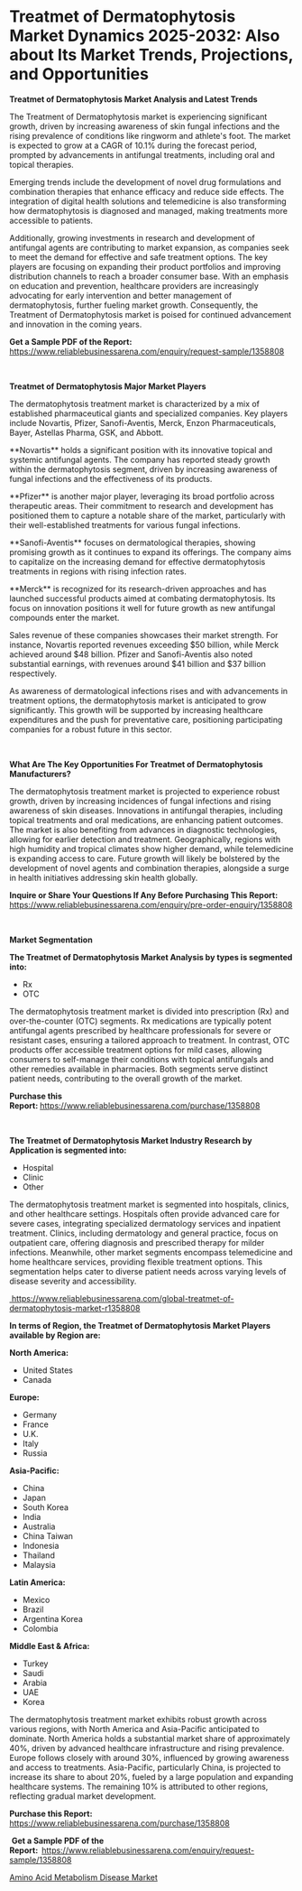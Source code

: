 <p><h1>Treatmet of Dermatophytosis Market Dynamics 2025-2032: Also about Its Market Trends, Projections, and Opportunities</h1></p><p><strong>Treatmet of Dermatophytosis Market Analysis and Latest Trends</strong></p>
<p><p>The Treatment of Dermatophytosis market is experiencing significant growth, driven by increasing awareness of skin fungal infections and the rising prevalence of conditions like ringworm and athlete's foot. The market is expected to grow at a CAGR of 10.1% during the forecast period, prompted by advancements in antifungal treatments, including oral and topical therapies. </p><p>Emerging trends include the development of novel drug formulations and combination therapies that enhance efficacy and reduce side effects. The integration of digital health solutions and telemedicine is also transforming how dermatophytosis is diagnosed and managed, making treatments more accessible to patients.</p><p>Additionally, growing investments in research and development of antifungal agents are contributing to market expansion, as companies seek to meet the demand for effective and safe treatment options. The key players are focusing on expanding their product portfolios and improving distribution channels to reach a broader consumer base. With an emphasis on education and prevention, healthcare providers are increasingly advocating for early intervention and better management of dermatophytosis, further fueling market growth. Consequently, the Treatment of Dermatophytosis market is poised for continued advancement and innovation in the coming years.</p></p>
<p><strong>Get a Sample PDF of the Report:&nbsp;</strong> <a href="https://www.reliablebusinessarena.com/enquiry/request-sample/1358808?utm_campaign=2994&utm_medium=2&utm_source=Github&utm_content=ia&utm_term=22032025&utm_id=treatmet-of-dermatophytosis">https://www.reliablebusinessarena.com/enquiry/request-sample/1358808</a></p>
<p>&nbsp;</p>
<p><strong>Treatmet of Dermatophytosis Major Market Players</strong></p>
<p><p>The dermatophytosis treatment market is characterized by a mix of established pharmaceutical giants and specialized companies. Key players include Novartis, Pfizer, Sanofi-Aventis, Merck, Enzon Pharmaceuticals, Bayer, Astellas Pharma, GSK, and Abbott. </p><p>**Novartis** holds a significant position with its innovative topical and systemic antifungal agents. The company has reported steady growth within the dermatophytosis segment, driven by increasing awareness of fungal infections and the effectiveness of its products.</p><p>**Pfizer** is another major player, leveraging its broad portfolio across therapeutic areas. Their commitment to research and development has positioned them to capture a notable share of the market, particularly with their well-established treatments for various fungal infections.</p><p>**Sanofi-Aventis** focuses on dermatological therapies, showing promising growth as it continues to expand its offerings. The company aims to capitalize on the increasing demand for effective dermatophytosis treatments in regions with rising infection rates.</p><p>**Merck** is recognized for its research-driven approaches and has launched successful products aimed at combating dermatophytosis. Its focus on innovation positions it well for future growth as new antifungal compounds enter the market.</p><p>Sales revenue of these companies showcases their market strength. For instance, Novartis reported revenues exceeding $50 billion, while Merck achieved around $48 billion. Pfizer and Sanofi-Aventis also noted substantial earnings, with revenues around $41 billion and $37 billion respectively.</p><p>As awareness of dermatological infections rises and with advancements in treatment options, the dermatophytosis market is anticipated to grow significantly. This growth will be supported by increasing healthcare expenditures and the push for preventative care, positioning participating companies for a robust future in this sector.</p></p>
<p>&nbsp;</p>
<p><strong>What Are The Key Opportunities For Treatmet of Dermatophytosis Manufacturers?</strong></p>
<p><p>The dermatophytosis treatment market is projected to experience robust growth, driven by increasing incidences of fungal infections and rising awareness of skin diseases. Innovations in antifungal therapies, including topical treatments and oral medications, are enhancing patient outcomes. The market is also benefiting from advances in diagnostic technologies, allowing for earlier detection and treatment. Geographically, regions with high humidity and tropical climates show higher demand, while telemedicine is expanding access to care. Future growth will likely be bolstered by the development of novel agents and combination therapies, alongside a surge in health initiatives addressing skin health globally.</p></p>
<p><strong>Inquire or Share Your Questions If Any Before Purchasing This Report:</strong> <a href="https://www.reliablebusinessarena.com/enquiry/pre-order-enquiry/1358808?utm_campaign=2994&utm_medium=2&utm_source=Github&utm_content=ia&utm_term=22032025&utm_id=treatmet-of-dermatophytosis">https://www.reliablebusinessarena.com/enquiry/pre-order-enquiry/1358808</a></p>
<p>&nbsp;</p>
<p><strong>Market Segmentation</strong></p>
<p><strong>The Treatmet of Dermatophytosis Market Analysis by types is segmented into:</strong></p>
<p><ul><li>Rx</li><li>OTC</li></ul></p>
<p><p>The dermatophytosis treatment market is divided into prescription (Rx) and over-the-counter (OTC) segments. Rx medications are typically potent antifungal agents prescribed by healthcare professionals for severe or resistant cases, ensuring a tailored approach to treatment. In contrast, OTC products offer accessible treatment options for mild cases, allowing consumers to self-manage their conditions with topical antifungals and other remedies available in pharmacies. Both segments serve distinct patient needs, contributing to the overall growth of the market.</p></p>
<p><strong>Purchase this Report:&nbsp;</strong><a href="https://www.reliablebusinessarena.com/purchase/1358808?utm_campaign=2994&utm_medium=2&utm_source=Github&utm_content=ia&utm_term=22032025&utm_id=treatmet-of-dermatophytosis">https://www.reliablebusinessarena.com/purchase/1358808</a></p>
<p>&nbsp;</p>
<p><strong>The Treatmet of Dermatophytosis Market Industry Research by Application is segmented into:</strong></p>
<p><ul><li>Hospital</li><li>Clinic</li><li>Other</li></ul></p>
<p><p>The dermatophytosis treatment market is segmented into hospitals, clinics, and other healthcare settings. Hospitals often provide advanced care for severe cases, integrating specialized dermatology services and inpatient treatment. Clinics, including dermatology and general practice, focus on outpatient care, offering diagnosis and prescribed therapy for milder infections. Meanwhile, other market segments encompass telemedicine and home healthcare services, providing flexible treatment options. This segmentation helps cater to diverse patient needs across varying levels of disease severity and accessibility.</p></p>
<p><a href="https://www.reliablebusinessarena.com/global-treatmet-of-dermatophytosis-market-r1358808?utm_campaign=2994&utm_medium=2&utm_source=Github&utm_content=ia&utm_term=22032025&utm_id=treatmet-of-dermatophytosis">&nbsp;https://www.reliablebusinessarena.com/global-treatmet-of-dermatophytosis-market-r1358808</a></p>
<p><strong>In terms of Region, the Treatmet of Dermatophytosis Market Players available by Region are:</strong></p>
<p>
    <p> <strong> North America: </strong>
        <ul>
            <li>United States</li>
            <li>Canada</li>
        </ul>
        </p> 
    <p> <strong> Europe: </strong>
        <ul>
            <li>Germany</li>
            <li>France</li>
            <li>U.K.</li>
            <li>Italy</li>
            <li>Russia</li>
        </ul>
        </p> 
    <p> <strong> Asia-Pacific: </strong>
        <ul>
            <li>China</li>
            <li>Japan</li>
            <li>South Korea</li>
            <li>India</li>
            <li>Australia</li>
            <li>China Taiwan</li>
            <li>Indonesia</li>
            <li>Thailand</li>
            <li>Malaysia</li>
        </ul>
        </p> 
    <p> <strong> Latin America: </strong>
        <ul>
            <li>Mexico</li>
            <li>Brazil</li>
            <li>Argentina Korea</li>
            <li>Colombia</li>
        </ul>
        </p> 
    <p> <strong> Middle East & Africa: </strong>
        <ul>
            <li>Turkey</li>
            <li>Saudi</li>
            <li>Arabia</li>
            <li>UAE</li>
            <li>Korea</li>
        </ul>
    </p>
    </p>
<p><p>The dermatophytosis treatment market exhibits robust growth across various regions, with North America and Asia-Pacific anticipated to dominate. North America holds a substantial market share of approximately 40%, driven by advanced healthcare infrastructure and rising prevalence. Europe follows closely with around 30%, influenced by growing awareness and access to treatments. Asia-Pacific, particularly China, is projected to increase its share to about 20%, fueled by a large population and expanding healthcare systems. The remaining 10% is attributed to other regions, reflecting gradual market development.</p></p>
<p><strong>Purchase this Report: </strong><a href="https://www.reliablebusinessarena.com/purchase/1358808?utm_campaign=2994&utm_medium=2&utm_source=Github&utm_content=ia&utm_term=22032025&utm_id=treatmet-of-dermatophytosis">https://www.reliablebusinessarena.com/purchase/1358808</a></p>
<p>&nbsp;<strong>Get a Sample PDF of the Report:&nbsp;&nbsp;</strong><a href="https://www.reliablebusinessarena.com/enquiry/request-sample/1358808?utm_campaign=2994&utm_medium=2&utm_source=Github&utm_content=ia&utm_term=22032025&utm_id=treatmet-of-dermatophytosis">https://www.reliablebusinessarena.com/enquiry/request-sample/1358808</a></p>
<p><strong></strong></p>
<p><p><a href="https://github.com/penecorodz74/Market-Research-Report-List-1/blob/main/amino-acid-metabolism-disease-market.md?utm_campaign=2994&utm_medium=2&utm_source=Github&utm_content=ia&utm_term=22032025&utm_id=treatmet-of-dermatophytosis">Amino Acid Metabolism Disease Market</a></p></p>